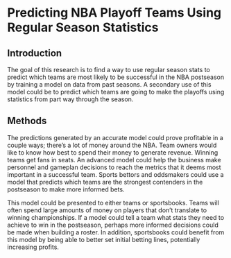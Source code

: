 # Predicting NBA Playoff Teams Using Regular Season Statistics

## Introduction
The goal of this research is to find a way to use regular season stats to predict which teams are most likely to be successful in the NBA postseason by training a model on data from past seasons. A secondary use of this model could be to predict which teams are going to make the playoffs using statistics from part way through the season.

## Methods
The predictions generated by an accurate model could prove profitable in a couple ways; there’s a lot of money around the NBA. Team owners would like to know how best to spend their money to generate revenue. Winning teams get fans in seats. An advanced model could help the business make personnel and gameplan decisions to reach the metrics that it deems most important in a successful team. Sports bettors and oddsmakers could use a model that predicts which teams are the strongest contenders in the postseason to make more informed bets.

This model could be presented to either teams or sportsbooks. Teams will often spend large amounts of money on players that don’t translate to winning championships. If a model could tell a team what stats they need to achieve to win in the postseason, perhaps more informed decisions could be made when building a roster. In addition, sportsbooks could benefit from this model by being able to better set initial betting lines, potentially increasing profits.
